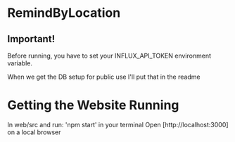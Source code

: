 # RemindByLocation

## Important! 
Before running, you have to set your INFLUX_API_TOKEN environment variable.  

When we get the DB setup for public use I'll put that in the readme


# Getting the Website Running
In web/src and run: 'npm start' in your terminal 
Open [http://localhost:3000] on a local browser
